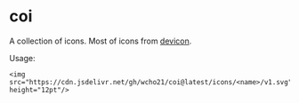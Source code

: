 # coi

A collection of icons.
Most of icons from [devicon][devicon].

[devicon]: https://github.com/devicons/devicon

Usage:
```
<img src="https://cdn.jsdelivr.net/gh/wcho21/coi@latest/icons/<name>/v1.svg" height="12pt"/>
```